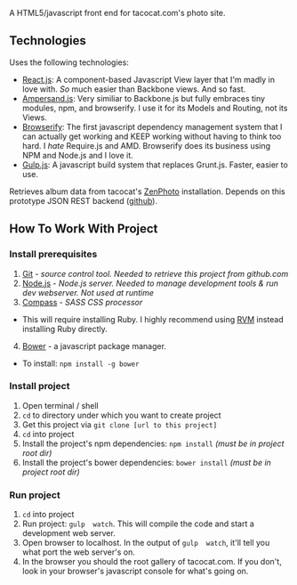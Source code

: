 A HTML5/javascript front end for tacocat.com's photo site.  

## Technologies

Uses the following technologies: 
* [React.js](http://facebook.github.io/react/):  A component-based Javascript View layer that I'm madly in love with.  *So* much easier than Backbone views.  And so fast.
* [Ampersand.js](http://ampersandjs.com/):  Very similiar to Backbone.js but fully embraces tiny modules, npm, and browserify.  I use it for its Models and Routing, not its Views.
* [Browserify](http://browserify.org/):  The first javascript dependency management system that I can actually get working and KEEP working without having to think too hard.  I *hate* Require.js and AMD.  Browserify does its business using NPM and Node.js and I love it.
* [Gulp.js](http://gulpjs.com/):  A javascript build system that replaces Grunt.js.  Faster, easier to use.

Retrieves album data from tacocat's [ZenPhoto](http://www.zenphoto.org/) installation.  Depends on this prototype JSON REST backend ([github](https://github.com/deanmoses/tacocat-gallery-zenphoto-rest-api)).


## How To Work With Project

### Install prerequisites
1. [Git](http://git-scm.com/) - *source control tool.  Needed to retrieve this project from github.com*
2. [Node.js](http://nodejs.org/) - *Node.js server.  Needed to manage development tools & run dev webserver.  Not used at runtime*
3. [Compass](http://compass-style.org/) - *SASS CSS processor* 
 * This will require installing Ruby.  I highly recommend using [RVM](https://rvm.io/) instead installing Ruby directly.
4. [Bower](http://bower.io/) - a javascript package manager.  
 * To install:  `npm install -g bower`


### Install project
1. Open terminal / shell
2. `cd` to directory under which you want to create project
3. Get this project via `git clone [url to this project]`
4. `cd` into project
5. Install the project's npm dependencies: `npm install` *(must be in project root dir)*
6. Install the project's bower dependencies: `bower install` *(must be in project root dir)*

### Run project
1. `cd` into project
2. Run project: `gulp  watch`.  This will compile the code and start a development web server.
3. Open browser to localhost.  In the output of `gulp  watch`, it'll tell you what port the web server's on.
4. In the browser you should the root gallery of tacocat.com.  If you don't, look in your browser's javascript console for what's going on.
